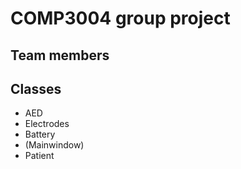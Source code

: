 # COMP3004 group project

## Team members

## Classes 
- AED
- Electrodes
- Battery
- (Mainwindow)
- Patient
## 
